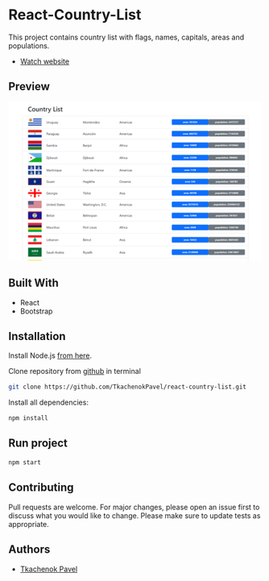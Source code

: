 # React-Country-List
This project contains country list with flags, names, capitals, areas and populations.

* [Watch website](https://tkachenokpavel.github.io/react-country-list/)

## Preview

![Image](https://github.com/TkachenokPavel/react-country-list/blob/main/react-country-list.png)

## Built With
* React
* Bootstrap

## Installation

Install Node.js [from here](https://nodejs.org).

Clone repository from [github](https://github.com/TkachenokPavel/react-country-list.git) in terminal

```bash
git clone https://github.com/TkachenokPavel/react-country-list.git
```

Install all dependencies:

```
npm install
```

## Run project

```bash
npm start
```

## Contributing
Pull requests are welcome. For major changes, please open an issue first to discuss what you would like to change.
Please make sure to update tests as appropriate.

## Authors
* [Tkachenok Pavel](https://github.com/TkachenokPavel)